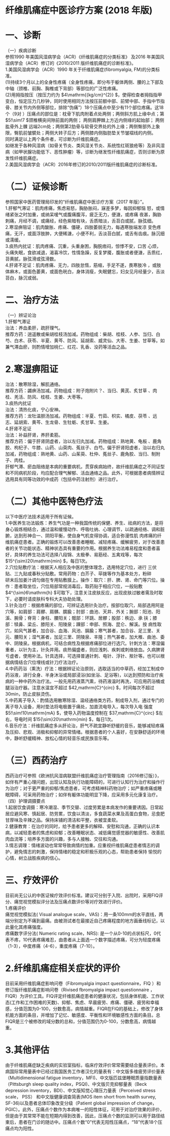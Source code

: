 #   纤维肌痛症中医诊疗方案 (2018 年版)  
# 一、诊断  
（一）疾病诊断  
参照1990 年美国风湿病学会（ACR）《纤维肌痛症的分类标准》 及2016 年美国风湿病学会（ACR）修订的《2010/2011 版纤维肌痛症的诊断标准》。  
1.美国风湿病学会（ACR）1990 年关于纤维肌痛症(fibromyalgia, FM)的分类标准。  
(1)持续3个月以上的全身性疼痛（全身性疼痛，即分布于躯体两侧、腰的上下部及中轴（颈椎、前胸、胸椎或下背部）等部位的广泛性疼痛。  
(2)用拇指按压（按压力约为 $4\mathrm{{kg/cm}^{2}} $，使得检查者拇指指甲变白，恒定压力几秒钟，同时使用相同方法按压前额中部、前臂中部、手指中节指骨、膝关节内外侧等部位，排除“伪痛”）18个压痛点中至少有11个部位疼痛。这18个（9对 ）压痛点的部位是：枕骨下肌肉附着点处两侧；两侧斜方肌上缘中点；第 $5\!\sim\!7 $颈椎横突间隙前面的两侧； 两侧肩胛棘上方近内侧缘的起始部； 两侧肱骨外上髁 远端2cm处；两侧第2肋骨与软骨交界处的外上缘；两侧臀部外上象限，臀肌前皱襞处；两侧大转子后方；两侧膝内侧脂肪垫关节皱褶线的内侧。  
同时满足以上两个条件者，可诊断为纤维肌痛症。  
如继发于各种风湿病（如骨关节炎、类风湿关节炎、系统性红斑狼疮等）及非风湿病（如甲状腺功能低下、恶性肿瘤）等，诊断为继发性纤维肌痛症，否则诊断为原发性纤维肌痛症。  
2.美国风湿病学会（ACR）2016年修订的2010/2011版纤维肌痛症的诊断标准。  
# （二）证候诊断  
参照国家中医药管理局印发的“纤维肌痛症中医诊疗方案（2017 年版）”。  
1.肝郁气滞证：肌肉疼痛，焦虑易怒，胸胁胀闷，寐差多梦，每因抑郁恼 怒，或情绪紧张之时加重，或纳呆嗳气或腹痛腹泻，疲乏无力，便溏，或疼痛 夜甚，胸胁刺痛，月经不调，或痛经，经色紫暗有块，舌质暗淡，舌苔白或腻，脉弦细。  
2.寒湿痹阻证：肌肉酸胀、疼痛、僵硬，四肢萎弱无力，每遇寒肢端发凉 变色疼痛，无汗，或面浮肢肿，大便稀溏，小便不利，舌淡苔白腻，或舌有齿痕。脉沉细或濡缓。  
3.痰热内扰证：肌肉疼痛、沉重，头重身困，胸脘痞闷，惊悸不安，口苦 心烦，头痛失眠，食欲减退，渴喜冷饮，性情急躁，反复梦魇，腹胀或者便溏，舌质红，苔黄腻，脉弦滑或弦滑数。  
4.肝肾不足证：肌肉疼痛、无力，四肢怠惰，筋缩，手足不遂，畏寒肢冷 ，或肢体麻木，或面色萎黄，或面色晄白，身体消瘦，失眠健忘，妇女见月经量少，舌淡苔白，脉沉或弱。  
# 二、治疗方法  
（一）辨证论治  
1.肝郁气滞证  
治法：养血柔肝，疏肝理气。  
推荐方药：逍遥散或柴胡桂枝汤加减。药物组成：柴胡、桂枝、人参、当归、白芍、白术、茯苓、半夏、黄芩、防风、延胡索、威灵仙、大枣、生姜、甘草等。如兼气滞血瘀，则酌情增加桃仁、红花、乳香、没药等活血之品。  
# 2.寒湿痹阻证  
治法：散寒除湿，解肌通络。  
推荐方药：蠲痹汤加减。药物组成：附子炮附片？、当归、黄芪、炙甘草
、肉桂、羌活、防风、桂枝、生姜、大枣等。  
3.痰热内扰证  
治法：清热化痰，宁心安神。  
推荐方药：龙牡温胆汤加减。药物组成：半夏、竹茹、枳实、橘皮、茯苓
、远志、延胡索、黄芩、生龙骨、生牡蛎、炙甘草、生姜。  
4.肝肾不足证  
治法：补益肝肾，养肝柔筋。  
推荐方药：偏于肝肾阴虚者，治以左归丸加减。药物组成：熟地黄、龟板
、鹿角胶、枸杞子、牛膝、山药、山萸肉、菟丝子、白芍。偏于肝肾阳虚者，治以右归丸加减，药物组成：熟地黄、山药、山茱萸、杜仲、菟丝子、鹿角胶、当归、制附子、肉桂。  
肝郁气滞、瘀血阻络是本病的重要病机，贯穿疾病始终，故纤维肌痛症之不同证型和不同病机阶段，均应配合理气解郁、活血通络之品。此外，可根据患者病情辨证选用具有同等功效的中成药（包括中药注射剂）进行治疗。  
# （二）其他中医特色疗法  
以下中医疗法技术适用于所有证候。  
1.中医养生功法锻炼：养生气功是一种我国传统的保健、养生、祛病的方法，是将身心锻炼相结合，通过温和缓慢动作、呼吸吐纳、心理调节，以疏通经络、调和脏腑，达到形神合一、阴阳平衡，使自身气机变得协调，适合弥漫性肌 肉疼痛的纤维肌痛症患者。正确的锻炼可以改善患者睡眠、减轻疼痛、缓解疲劳，对于改善患者的关节功能状态、精神状态具有重要的作用。根据养生功法难易程度和患者喜好，具体的养生功法可选择八段锦、太极拳、易筋经、五禽戏等，每次 $15^{\sim}20\mathrm{min} $，每日1次。  
2.穴位贴敷疗法：根据天人相应及中医的整体理念，选用特定穴位，进行 三伏贴、三九贴或春秋分贴敷。常用药物：白芥子、荜拨等作为基本处方，粉碎  
研末后加姜汁调匀做在专用贴敷膜上。操作：取穴：肝、脾、肾、命门等穴位。操作：患者取坐位，穴位局部常规消毒后，取药贴于相应穴位，一般贴敷 $4^{\sim}6\mathrm{h} $可取下，注意关注皮肤反应，出现皮肤过敏者需及时取下，必要时请皮肤科专科大夫协助处理。  
3.针灸治疗：根据疼痛的部位，可辨证选用针灸治疗。按部位取穴，局部选用阿是穴等，如肩部：肩髎、肩髃、臑腧；肘部：曲池、天井、外关；腕部：阳池、阳溪、腕骨；脊背：身柱、腰阳关；髋部：环跳、居髎；股部：秩边、承 扶；膝部：犊鼻、梁丘、膝阳关、阳陵泉；踝部：申部、照海、昆仑、解溪。按 病性取穴，如风气甚者，加合谷、血海、风池、膈腧；寒气甚者，加合谷、足三里、关元、腰阳关；湿气甚者，加足三里、阴陵泉、丰隆；热气甚者，加大椎、曲池、委中、阴陵泉。根据病机，可结合病性及根据疼痛部位进行选穴。针刺方法：寒湿偏重者，以针为主，针灸并用。痰热偏盛者，则应浅刺、疾刺或刺络放血。久病脾肾亏虚者，使用补法。针具选择，可选择普通针刺、电针、浮针、揿针等。也可以根据病情结合穴位埋线或针刀疗法治疗。  
4.中药药浴（熏洗）疗法：根据辨证论治原则，选取适当的中草药，经加工制成中药浴液，进行全身、半身沐浴或局部浸浴(如坐浴、足浴等)，以达到预防和治疗疾病的一种中药外治疗法。一般先用药液蒸汽熏，待药液温时再洗，可应用药浴桶或腿浴治疗器。注意水温宜不超过 $42\,mathrm{C}^{circ} $，时间每次不超过30min，防止皮肤烫伤。  
5.中药离子导入：酌情选用散寒除湿、温经通络类方药，制成导入剂，通过专门的离子导入设备，用衬垫法将电极置于痛处，加直流电导入，每次导入电 强度 $5\!\sim\!10\mathrm{mA} $，使导入药物温度控制在 $37\,mathrm{C}^{circ} $左右，导电时间 $15{\sim}20\mathrm{min} $，每日1次。  
6.音乐疗法：纤维肌痛症多从肝论治，肝气不疏宜静听舒缓的音乐，能够减轻疼痛及压抑、悲观、消极和抑郁的异常情绪。根据患者的个人喜好，在安静舒适的环境中，静听舒缓精神、放松心情的轻音乐或民族音乐等。  
# （三）西药治疗  
西药治疗可参照《欧洲抗风湿病联盟纤维肌痛症治疗管理指南（2016修订版）》，如伴有严重心理问题，出现认知及执行功能障碍的，可进行认知行为治疗和操作行为治疗；对于更严重的抑郁/焦虑患者，可考虑精神科药物治疗；如严重疼痛或睡眠障碍，可采用药物治疗；如伴有躯体功能明显下降，应采用多元化康复治疗。  
（四）护理调摄要点  
1.起居饮食调摄：寒冷潮湿、季节交替、过度劳累是本病发作的重要诱因。日常起居应避风寒、慎起居、防劳累，饮食以清淡，多食蔬菜水果及高蛋白食物，忌食肥甘厚味及辛辣之品。保持床铺的清洁和平整，衣被宜柔软。  
2.健康教育：在治疗的同时，给予患者更多的解释、安慰和沟通，正确的认识本病，以减轻患者的焦虑和抑郁；改善睡眠状态、减低痛觉感觉器的敏感性、改善肌肉血流等；培养多方面的兴趣，多与人接触、交往和沟通。  
3.情志调理：情绪波动也常常导致病情的加重。应重视纤维肌痛症患者情志的调护，避免情志的刺激，保持情绪的稳定和积极乐观的心态，帮助患者保持 愉悦的心情，树立战胜疾病的信心。  
# 三、疗效评价  
目前尚无公认的中医证候疗效评价标准。建议可分别于入院、出院时，采用FIQ评分、痛觉视觉模拟评分法及压痛点数评价等对疗效进行评价。  
1.疼痛评价  
痛觉视觉模拟法( Visual analogue scale，VAS)：用一条100mm的水平直线，两端分别定为不痛到最痛。由被测试者在最接近自己疼痛程度的地方画垂线标记，以此量化其疼痛强度。  
疼痛数字评分法( Numeric rating scale，NRS): 是一个从0-10的点状标尺，0代表不疼，10代表疼痛难忍，由患者从上面选一个数字描述疼痛，可分为轻度疼痛（1-3），中度疼痛（4-6），重度疼痛（7-10）。  
# 2.纤维肌痛症相关症状的评价  
目前采用纤维肌痛症影响问卷（Fibromyalgia  impact  questionnaire，FIQ
 ）和修订版纤维肌痛症影响问卷（Rivised fbromyalgia impact questionnaire
 ，FIQR）为评价工具。FIQ评定纤维肌痛症患者的健康状况，包括身体机能、工作状态(工作和工作困难的天数)、抑郁、焦虑、早晨疲劳、疼痛、僵硬、疲劳和幸福感，分值范围为0-100，分数愈高，病情越重。FIQR在FIQ的基础上，修改了身体机能方面的条目，并增加了记忆、敏感度、平衡性和环境敏感性方面的条目。总FIQR是三个被修改的域分数的总和，分值范围仍为0-100，分数愈高，病情越重。  
# 3.其他评估  
由于纤维肌痛症缺乏疾病的实验室指标，临床疗效评价常常需要结合量表评价。本病国际常用量表中已经过我国医务工作者汉化的量表有：中文版多维疲劳评价量表（Multidimensional fatigue inventory，MFI)、中文版匹兹堡睡眠质量指数量表（Pittsburgh sleep quality index，PSQI)、中文版贝克抑郁量表（Beck depression inventory，BDI）、中文版知觉心理压力量表（Perceived stress  scale， PSS） 和中文版健康调查简表(MOS  item  short  from  health  survey,  SF-36)以及患者总体印象改变分级（Patient global impression of change，PGIC）。此外，压痛点个数作为本病唯一的阳性体征，可用于对治疗效果的评价，但是由于其常常不能在短期内得到改善，因此，压痛点个数的监测可以用于路径结束后，患者在门诊的随访中。压痛点个数“0”代表无阳性压痛点，“18”代表18个压痛点均为阳性。  
